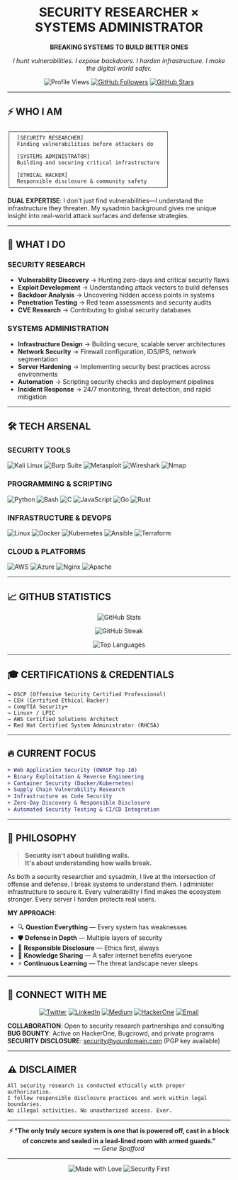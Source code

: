 <div align="center">

# SECURITY RESEARCHER × SYSTEMS ADMINISTRATOR

**BREAKING SYSTEMS TO BUILD BETTER ONES**

*I hunt vulnerabilities. I expose backdoors. I harden infrastructure. I make the digital world safer.*

![Profile Views](https://komarev.com/ghpvc/?username=DonkeyXBT&color=ff0000&style=flat-square&label=VISITORS)
[![GitHub Followers](https://img.shields.io/github/followers/DonkeyXBT?style=flat-square&color=ff0000&labelColor=000000)](https://github.com/yourusername)
[![GitHub Stars](https://img.shields.io/github/stars/DonkeyXBT?style=flat-square&color=ff0000&labelColor=000000)](https://github.com/yourusername)

</div>

---

## ⚡ WHO I AM

```ascii
┌─────────────────────────────────────────────────┐
│  [SECURITY RESEARCHER]                          │
│  Finding vulnerabilities before attackers do    │
│                                                 │
│  [SYSTEMS ADMINISTRATOR]                        │
│  Building and securing critical infrastructure  │
│                                                 │
│  [ETHICAL HACKER]                               │
│  Responsible disclosure & community safety      │
└─────────────────────────────────────────────────┘
```

**DUAL EXPERTISE**: I don't just find vulnerabilities—I understand the infrastructure they threaten. My sysadmin background gives me unique insight into real-world attack surfaces and defense strategies.

---

## 🎯 WHAT I DO

### SECURITY RESEARCH
- **Vulnerability Discovery** → Hunting zero-days and critical security flaws
- **Exploit Development** → Understanding attack vectors to build defenses
- **Backdoor Analysis** → Uncovering hidden access points in systems
- **Penetration Testing** → Red team assessments and security audits
- **CVE Research** → Contributing to global security databases

### SYSTEMS ADMINISTRATION
- **Infrastructure Design** → Building secure, scalable server architectures
- **Network Security** → Firewall configuration, IDS/IPS, network segmentation
- **Server Hardening** → Implementing security best practices across environments
- **Automation** → Scripting security checks and deployment pipelines
- **Incident Response** → 24/7 monitoring, threat detection, and rapid mitigation

---

## 🛠️ TECH ARSENAL

### SECURITY TOOLS
![Kali Linux](https://img.shields.io/badge/Kali_Linux-557C94?style=for-the-badge&logo=kalilinux&logoColor=white)
![Burp Suite](https://img.shields.io/badge/Burp_Suite-FF6633?style=for-the-badge&logo=burp-suite&logoColor=white)
![Metasploit](https://img.shields.io/badge/Metasploit-2596CD?style=for-the-badge&logo=metasploit&logoColor=white)
![Wireshark](https://img.shields.io/badge/Wireshark-1679A7?style=for-the-badge&logo=wireshark&logoColor=white)
![Nmap](https://img.shields.io/badge/Nmap-0E83CD?style=for-the-badge&logo=nmap&logoColor=white)

### PROGRAMMING & SCRIPTING
![Python](https://img.shields.io/badge/Python-3776AB?style=for-the-badge&logo=python&logoColor=white)
![Bash](https://img.shields.io/badge/Bash-4EAA25?style=for-the-badge&logo=gnu-bash&logoColor=white)
![C](https://img.shields.io/badge/C-A8B9CC?style=for-the-badge&logo=c&logoColor=black)
![JavaScript](https://img.shields.io/badge/JavaScript-F7DF1E?style=for-the-badge&logo=javascript&logoColor=black)
![Go](https://img.shields.io/badge/Go-00ADD8?style=for-the-badge&logo=go&logoColor=white)
![Rust](https://img.shields.io/badge/Rust-000000?style=for-the-badge&logo=rust&logoColor=white)

### INFRASTRUCTURE & DEVOPS
![Linux](https://img.shields.io/badge/Linux-FCC624?style=for-the-badge&logo=linux&logoColor=black)
![Docker](https://img.shields.io/badge/Docker-2496ED?style=for-the-badge&logo=docker&logoColor=white)
![Kubernetes](https://img.shields.io/badge/Kubernetes-326CE5?style=for-the-badge&logo=kubernetes&logoColor=white)
![Ansible](https://img.shields.io/badge/Ansible-EE0000?style=for-the-badge&logo=ansible&logoColor=white)
![Terraform](https://img.shields.io/badge/Terraform-7B42BC?style=for-the-badge&logo=terraform&logoColor=white)

### CLOUD & PLATFORMS
![AWS](https://img.shields.io/badge/AWS-232F3E?style=for-the-badge&logo=amazonaws&logoColor=white)
![Azure](https://img.shields.io/badge/Azure-0078D4?style=for-the-badge&logo=microsoftazure&logoColor=white)
![Nginx](https://img.shields.io/badge/Nginx-009639?style=for-the-badge&logo=nginx&logoColor=white)
![Apache](https://img.shields.io/badge/Apache-D22128?style=for-the-badge&logo=apache&logoColor=white)




---

## 📈 GITHUB STATISTICS

<div align="center">

![GitHub Stats](https://github-readme-stats.vercel.app/api?username=DonkeyXBT&show_icons=true&theme=radical&hide_border=true&bg_color=0d1117&title_color=ff0000&icon_color=ff0000&text_color=ffffff&border_radius=0)

![GitHub Streak](https://github-readme-streak-stats.herokuapp.com/?user=DonkeyXBT&theme=radical&hide_border=true&background=0d1117&stroke=ff0000&ring=ff0000&fire=ff0000&currStreakLabel=ff0000&border_radius=0)

![Top Languages](https://github-readme-stats.vercel.app/api/top-langs/?username=DonkeyXBT&layout=compact&theme=radical&hide_border=true&bg_color=0d1117&title_color=ff0000&text_color=ffffff&border_radius=0)

</div>

---

## 🎓 CERTIFICATIONS & CREDENTIALS

```
→ OSCP (Offensive Security Certified Professional)
→ CEH (Certified Ethical Hacker)
→ CompTIA Security+
→ Linux+ / LPIC
→ AWS Certified Solutions Architect
→ Red Hat Certified System Administrator (RHCSA)
```



---

## 🔥 CURRENT FOCUS

```diff
+ Web Application Security (OWASP Top 10)
+ Binary Exploitation & Reverse Engineering
+ Container Security (Docker/Kubernetes)
+ Supply Chain Vulnerability Research
+ Infrastructure as Code Security
+ Zero-Day Discovery & Responsible Disclosure
+ Automated Security Testing & CI/CD Integration
```

---

## 💭 PHILOSOPHY

> **Security isn't about building walls.**  
> **It's about understanding how walls break.**

As both a security researcher and sysadmin, I live at the intersection of offense and defense. I break systems to understand them. I administer infrastructure to secure it. Every vulnerability I find makes the ecosystem stronger. Every server I harden protects real users.

**MY APPROACH:**
- 🔍 **Question Everything** — Every system has weaknesses
- 🛡️ **Defense in Depth** — Multiple layers of security
- 📢 **Responsible Disclosure** — Ethics first, always
- 🤝 **Knowledge Sharing** — A safer internet benefits everyone
- ⚡ **Continuous Learning** — The threat landscape never sleeps

---

## 🤝 CONNECT WITH ME

<div align="center">

[![Twitter](https://img.shields.io/badge/Twitter-1DA1F2?style=for-the-badge&logo=x&logoColor=white)](https://twitter.com/0xHemar)
[![LinkedIn](https://img.shields.io/badge/LinkedIn-0077B5?style=for-the-badge&logo=linkedin&logoColor=white)](https://linkedin.com/in/yourusername)
[![Medium](https://img.shields.io/badge/Medium-12100E?style=for-the-badge&logo=medium&logoColor=white)](https://medium.com/@yourusername)
[![HackerOne](https://img.shields.io/badge/HackerOne-494649?style=for-the-badge&logo=hackerone&logoColor=white)](https://hackerone.com/yourusername)
[![Email](https://img.shields.io/badge/Email-D14836?style=for-the-badge&logo=gmail&logoColor=white)](mailto:security@yourdomain.com)

</div>

**COLLABORATION**: Open to security research partnerships and consulting  
**BUG BOUNTY**: Active on HackerOne, Bugcrowd, and private programs  
**SECURITY DISCLOSURE**: security@yourdomain.com (PGP key available)

---

## ⚠️ DISCLAIMER

```
All security research is conducted ethically with proper authorization.
I follow responsible disclosure practices and work within legal boundaries.
No illegal activities. No unauthorized access. Ever.
```

---

<div align="center">

**⚡ "The only truly secure system is one that is powered off, cast in a block of concrete and sealed in a lead-lined room with armed guards."**  
*— Gene Spafford*

---

![Made with Love](https://img.shields.io/badge/Made%20with-❤️-ff0000?style=for-the-badge)
![Security First](https://img.shields.io/badge/Security-First-ff0000?style=for-the-badge)

</div>
